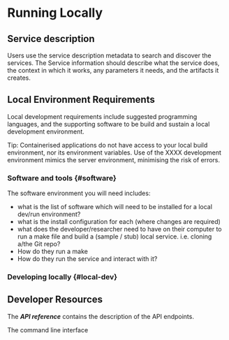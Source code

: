 # Running Locally

## Service description

Users use the service description metadata to search and discover the services.
The Service information should describe what the service does, the context in which it works, any parameters it needs, and the artifacts it creates.

[Examples of artifacts and output include: ...]: #

## Local Environment Requirements

Local development requirements include suggested programming languages, and the supporting software to be build and sustain a local development environment.

Tip:  Containerised applications do not have access to your local build environment, nor its environment variables.  Use of the XXXX development environment mimics the server environment, minimising the risk of errors.

### Software and tools {#software}

[Assuming Researcher just getting started not be a seasoned dev.  early success is good success]: #

The software environment you will need includes:

- what is the list of software which will need to be installed for a local dev/run environment?
- what is the install configuration for each (where changes are required)
- what does the developer/researcher need to have on their computer to run a make file and build a (sample / stub) local service.  i.e. cloning a/the Git repo?
- How do they run a make
- How do they run the service and interact with it?

### Developing locally {#local-dev}

## Developer Resources

The ***API reference*** contains the description of the API endpoints. 

The command line interface 
